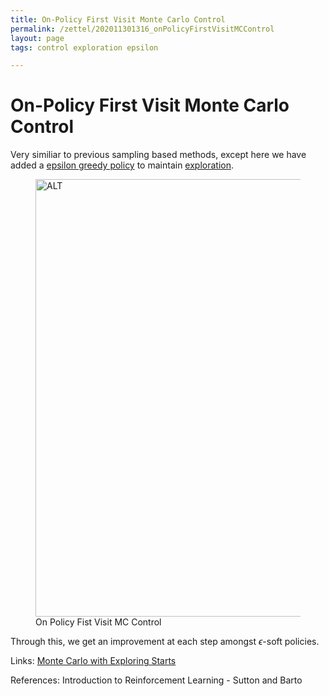 ```yaml
---
title: On-Policy First Visit Monte Carlo Control
permalink: /zettel/202011301316_onPolicyFirstVisitMCControl
layout: page
tags: control exploration epsilon

---
```

# On-Policy First Visit Monte Carlo Control

Very similiar to previous sampling based methods, except here we have added 
a [epsilon greedy policy](202011301251_epsilonGreedyPolicy) to maintain [exploration](TODOs).

<figure>
  <img src="/zettel/Images/ReinforcementLearning/OnPolicyFirstVisitMC.png"
     alt="ALT"
     class="centerImage"
     style="width: 700px;" />
  <figcaption> On Policy Fist Visit MC Control </figcaption>     
</figure>

Through this, we get an improvement at each step amongst $\epsilon$-soft policies.

Links: [Monte Carlo with Exploring Starts](202011301233_monteCarloExploringStarts)

References: Introduction to Reinforcement Learning - Sutton and Barto

